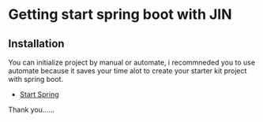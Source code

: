 # Getting start spring boot with JIN
## Installation
You can initialize project by manual or automate, i recommneded you to use automate because it saves your time alot to create your starter kit project with spring boot. 

- [Start Spring](https://start.spring.io/)

Thank you......